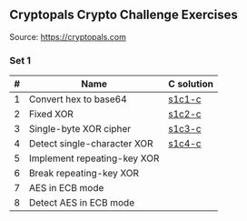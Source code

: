 ## Cryptopals Crypto Challenge Exercises

Source: https://cryptopals.com

### Set 1

| # | Name                                 | C solution        |
|---|--------------------------------------|-------------------|
| 1 | Convert hex to base64                | [s1c1-c](set1/s1c1-c) |
| 2 | Fixed XOR                            | [s1c2-c](set1/s1c2-c) |
| 3 | Single-byte XOR cipher               | [s1c3-c](set1/s1c3-c) |
| 4 | Detect single-character XOR          | [s1c4-c](set1/s1c4-c) |
| 5 | Implement repeating-key XOR          |                   |
| 6 | Break repeating-key XOR              |                   |
| 7 | AES in ECB mode                      |                   |
| 8 | Detect AES in ECB mode               |                   |

